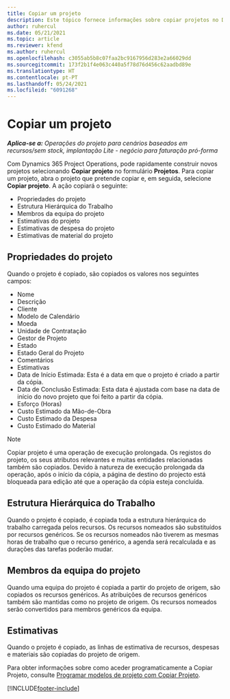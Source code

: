 ```yaml
---
title: Copiar um projeto
description: Este tópico fornece informações sobre copiar projetos no Dynamics 365 Project Operations.
author: ruhercul
ms.date: 05/21/2021
ms.topic: article
ms.reviewer: kfend
ms.author: ruhercul
ms.openlocfilehash: c3055ab5b8c07faa2bc9167956d283e2a66029dd
ms.sourcegitcommit: 173f2b1f4e063c440a5f78d76d456c62aadbd89e
ms.translationtype: HT
ms.contentlocale: pt-PT
ms.lasthandoff: 05/24/2021
ms.locfileid: "6091268"
---
```

# <a name="copy-a-project"></a>Copiar um projeto

_**Aplica-se a:** Operações do projeto para cenários baseados em recursos/sem stock, implantação Lite - negócio para faturação pró-forma_

Com Dynamics 365 Project Operations, pode rapidamente construir novos projetos selecionando **Copiar projeto** no formulário **Projetos**. Para copiar um projeto, abra o projeto que pretende copiar e, em seguida, selecione **Copiar projeto**. A ação copiará o seguinte:

- Propriedades do projeto 
- Estrutura Hierárquica do Trabalho
- Membros da equipa do projeto
- Estimativas do projeto
- Estimativas de despesa do projeto
- Estimativas de material do projeto

## <a name="project-properties"></a>Propriedades do projeto

Quando o projeto é copiado, são copiados os valores nos seguintes campos:

- Nome
- Descrição
- Cliente
- Modelo de Calendário
- Moeda
- Unidade de Contratação
- Gestor de Projeto
- Estado
- Estado Geral do Projeto
- Comentários
- Estimativas
- Data de Início Estimada: Esta é a data em que o projeto é criado a partir da cópia.
- Data de Conclusão Estimada: Esta data é ajustada com base na data de início do novo projeto que foi feito a partir da cópia.
- Esforço (Horas)
- Custo Estimado da Mão-de-Obra
- Custo Estimado da Despesa
- Custo Estimado do Material

> [!NOTE]
> Copiar projeto é uma operação de execução prolongada. Os registos do projeto, os seus atributos relevantes e muitas entidades relacionadas também são copiados. Devido à natureza de execução prolongada da operação, após o início da cópia, a página de destino do projecto está bloqueada para edição até que a operação da cópia esteja concluída.

## <a name="work-breakdown-structure"></a>Estrutura Hierárquica do Trabalho

Quando o projeto é copiado, é copiada toda a estrutura hierárquica do trabalho carregada pelos recursos. Os recursos nomeados são substituídos por recursos genéricos. Se os recursos nomeados não tiverem as mesmas horas de trabalho que o recurso genérico, a agenda será recalculada e as durações das tarefas poderão mudar.

## <a name="project-team-members"></a>Membros da equipa do projeto

Quando uma equipa do projeto é copiada a partir do projeto de origem, são copiados os recursos genéricos. As atribuições de recursos genéricos também são mantidas como no projeto de origem. Os recursos nomeados serão convertidos para membros genéricos da equipa.

## <a name="estimates"></a>Estimativas

Quando o projeto é copiado, as linhas de estimativa de recursos, despesas e materiais são copiadas do projeto de origem. 

Para obter informações sobre como aceder programaticamente a Copiar Projeto, consulte [Programar modelos de projeto com Copiar Projeto](dev-copy-project.md).


[!INCLUDE[footer-include](../includes/footer-banner.md)]

